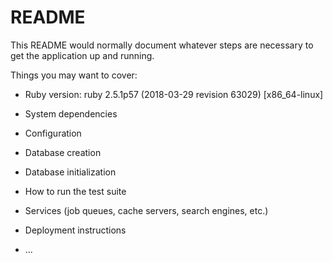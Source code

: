 # README

This README would normally document whatever steps are necessary to get the
application up and running.

Things you may want to cover:

* Ruby version: ruby 2.5.1p57 (2018-03-29 revision 63029) [x86_64-linux]

* System dependencies

* Configuration

* Database creation

* Database initialization

* How to run the test suite

* Services (job queues, cache servers, search engines, etc.)

* Deployment instructions

* ...
